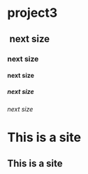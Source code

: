 # project3
##  next size
### next size
#### next size
##### next size
###### next size

This is a site
================


This is a site
----------------

